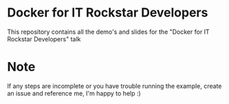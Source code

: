 # Docker for IT Rockstar Developers
This repository contains all the demo's and slides for the "Docker for IT Rockstar Developers" talk

# Note
If any steps are incomplete or you have trouble running the example, create an issue and reference me, I'm happy to help :)
